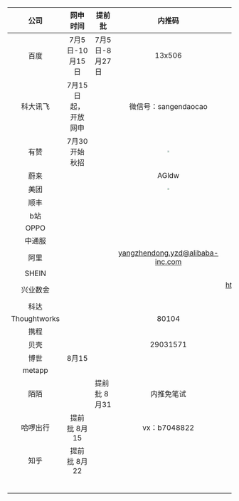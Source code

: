 |   公司   |      网申时间       | 提前批         |        内推码        |                             网址                             |
| :------: | :-----------------: | -------------- | :------------------: | :----------------------------------------------------------: |
|   百度   |   7月5日-10月15日   | 7月5日-8月27日 |        13x506        | https://talent.baidu.com/external/baidu/campus.html#/process |
| 科大讯飞 | 7月15日起，开放网申 |                | 微信号：sangendaocao |     https://www.nowcoder.com/careers/iflytekcampus/67161     |
| 有赞         |           7月30开始秋招          |      | <img src="https://mut-pic-1305269047.cos.ap-nanjing.myqcloud.com/20210802145135.png" style="zoom:25%;" /> |                                                              |
| 蔚来 |                |      | AGldw |        |
| 美团 |                |      | <img src="https://mut-pic-1305269047.cos.ap-nanjing.myqcloud.com/20210802154640.png" style="zoom:25%;" /> |        |
| 顺丰 |                |      |       | http://campus.sf-express.com/#/postDetail/637 |
| b站 |                |      |       | https://jobs.bilibili.com/campus/positions/4679 |
| OPPO |                |      |       | https://careers.oppo.com/campus/post/detail?id=54&privacyVal |
| 中通服 |                |      |       | http://campus.51job.com/ccsjs2021/jobList1.html |
| 阿里 |                |      | yangzhendong.yzd@alibaba-inc.com | <img src="https://mut-pic-1305269047.cos.ap-nanjing.myqcloud.com/20210804130516.png" style="zoom:25%;" /> |
| SHEIN |                |      |       |https://app.mokahr.com/campus_apply/shein/2932#/jobs?keyword=Android  |
| 兴业数金 |                |      |       | http://www.cibfintech.com/opencms/export/cibfintech/recruitmentSchool/technique/20210803-4.html |
| 科达 |                |      |       | https://kedacom.zhiye.com/zpdetail/510567662 |
| Thoughtworks |                |      | 80104 | https://join.thoughtworks.cn/recruitment/ |
| 携程 |                |      |       |  |
| 贝壳 |                |      | 29031571 | http://campus.ke.com/ |
| 博世 | 8月15 |      |       |  |
| metapp |                |      |       |  |
| 陌陌 |                |    提前批 8月31  |  内推免笔试     | https://app.mokahr.com/campus_apply/immomo/2048#/ |
| 哈啰出行|        提前批 8月15           |      | vx：b7048822 | https://hellobike.m.zhiye.com/#/jobs?jc=2 |
| 知乎 | 提前批 8月22 |      |       | https://app.mokahr.com/campus_apply/zhihu/3818#/ |
|  |                |      |       |  |
|  |                |      |       |  |
|  |                |      |       |  |
|  |                |      |       |  |
|  |                |      |       |  |
|  |                |      |       |  |